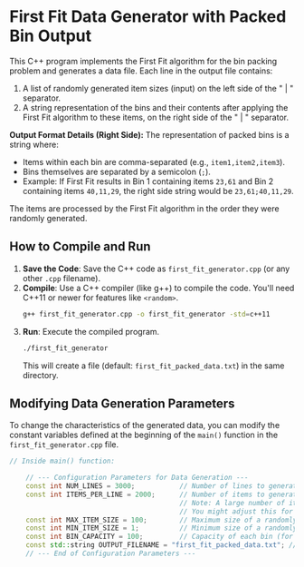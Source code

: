 # First Fit Data Generator with Packed Bin Output

This C++ program implements the First Fit algorithm for the bin packing problem and generates a data file. Each line in the output file contains:
1.  A list of randomly generated item sizes (input) on the left side of the " | " separator.
2.  A string representation of the bins and their contents after applying the First Fit algorithm to these items, on the right side of the " | " separator.

**Output Format Details (Right Side):**
The representation of packed bins is a string where:
* Items within each bin are comma-separated (e.g., `item1,item2,item3`).
* Bins themselves are separated by a semicolon (`;`).
* Example: If First Fit results in Bin 1 containing items `23,61` and Bin 2 containing items `40,11,29`, the right side string would be `23,61;40,11,29`.

The items are processed by the First Fit algorithm in the order they were randomly generated.

## How to Compile and Run

1.  **Save the Code**: Save the C++ code as `first_fit_generator.cpp` (or any other `.cpp` filename).
2.  **Compile**: Use a C++ compiler (like g++) to compile the code. You'll need C++11 or newer for features like `<random>`.
    ```bash
    g++ first_fit_generator.cpp -o first_fit_generator -std=c++11
    ```
3.  **Run**: Execute the compiled program.
    ```bash
    ./first_fit_generator
    ```
    This will create a file (default: `first_fit_packed_data.txt`) in the same directory.

## Modifying Data Generation Parameters

To change the characteristics of the generated data, you can modify the constant variables defined at the beginning of the `main()` function in the `first_fit_generator.cpp` file.

```cpp
// Inside main() function:

    // --- Configuration Parameters for Data Generation ---
    const int NUM_LINES = 3000;           // Number of lines to generate in the output file
    const int ITEMS_PER_LINE = 2000;      // Number of items to generate for each line
                                          // Note: A large number of items can make the packed bin string very long.
                                          // You might adjust this for readability or specific needs.
    const int MAX_ITEM_SIZE = 100;        // Maximum size of a randomly generated item
    const int MIN_ITEM_SIZE = 1;          // Minimum size of a randomly generated item
    const int BIN_CAPACITY = 100;         // Capacity of each bin (for the First Fit algorithm)
    const std::string OUTPUT_FILENAME = "first_fit_packed_data.txt"; // Name of the output file
    // --- End of Configuration Parameters ---